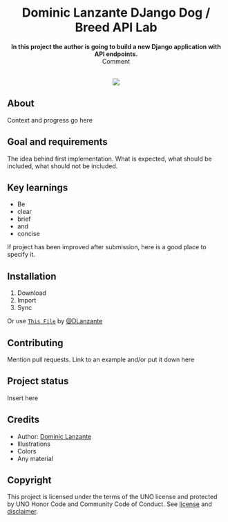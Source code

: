<h1 align="center">Dominic Lanzante DJango Dog / Breed API Lab</h1>
<p align="center"><strong>In this project the author is going to build a new Django application with API endpoints.</strong>
<br>Comment</p>
<br/>
<div align="center"><img src="demo.gif"></img></div>
<h2>About</h2>
Context and progress go here

<h2>Goal and requirements</h2>

The idea behind first implementation. What is expected, what should be included, what should not be included.

<h2>Key learnings</h2>

- Be 
- clear
- brief 
- and 
- concise

If project has been improved after submission, here is a good place to specify it.

<h2>Installation</h2>

1. Download 
2. Import 
3. Sync 

Or use <a href="https://github.com/DLanzante/breeddog_api/tree/master" target="_blank">`This File`</a> by <a href="https://github.com/DLanzante/breeddog_api/master" target="_blank">@DLanzante</a>

<h2>Contributing</h2>
Mention pull requests. Link to an example and/or put it down here

<h2>Project status</h2>
Insert here

<h2>Credits</h2>

- Author: <a href="https://github.com/DLanzante" target="_blank">Dominic Lanzante</a>
- Illustrations
- Colors
- Any material

<h2>Copyright</h2>
This project is licensed under the terms of the UNO license and protected by UNO Honor Code and Community Code of Conduct. See <a href="https://github.com/DLanzante">license</a> and <a href="https://github.com/DLanzante">disclaimer</a>.
